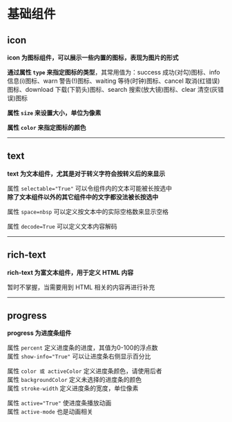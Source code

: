 # 基础组件
## icon
**icon 为图标组件，可以展示一些内置的图标，表现为图片的形式**  

**通过属性 `type` 来指定图标的类型**，其常用值为：success 成功(对勾)图标、info 信息(i)图标、warn 警告(!)图标、waiting 等待(时钟)图标、cancel 取消(红错误)图标、download 下载(下箭头)图标、search 搜索(放大镜)图标、clear 清空(灰错误)图标  

**属性 `size` 来设置大小，单位为像素**  

**属性 `color` 来指定图标的颜色**  

------------

## text
**text 为文本组件，尤其是对于转义字符会按转义后的来显示**  

属性 `selectable="True"` 可以令组件内的文本可能被长按选中  
**除了文本组件以外的其它组件中的文字都没法被长按选中**  

属性 `space=nbsp` 可以定义按文本中的实际空格数来显示空格  

属性 `decode=True` 可以定义文本内容解码  

-------------

## rich-text
**rich-text 为富文本组件，用于定义 HTML 内容**  

暂时不掌握，当需要用到 HTML 相关的内容再进行补充  

------------

## progress
**progress 为进度条组件**  

属性 `percent` 定义进度条的进度，其值为0-100的浮点数  
属性 `show-info="True"` 可以让进度条右侧显示百分比  

属性 `color 或 activeColor` 定义进度条颜色，请使用后者  
属性 `backgroundColor` 定义未选择的进度条的颜色  
属性 `stroke-width` 定义进度条的宽度，单位像素  

属性 `active="True"` 使进度条播放动画  
属性 `active-mode` 也是动画相关  
